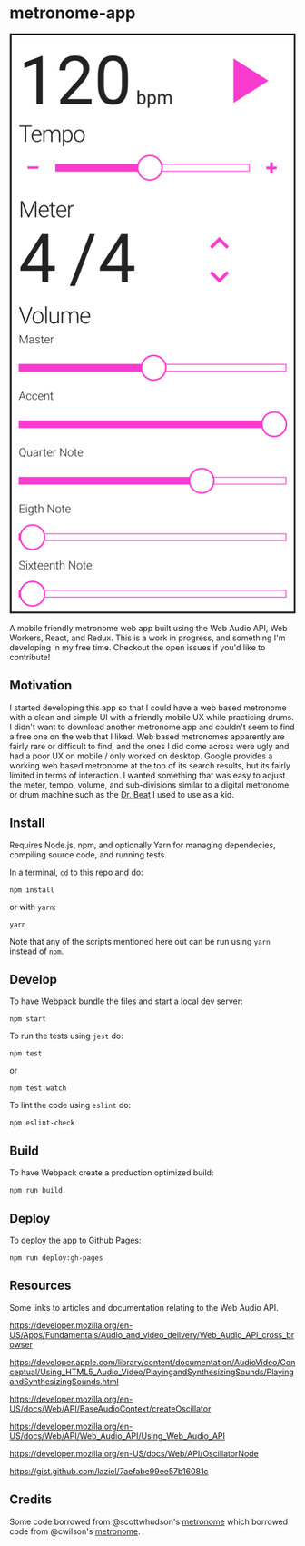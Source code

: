 # metronome-app
![screenshot of metronome app](assets/img/screenshot.png)

A mobile friendly metronome web app built using the Web Audio API, Web Workers, React, and Redux. This is a work in progress, and something I'm developing in my free time. 
Checkout the open issues if you'd like to contribute!

## Motivation
I started developing this app so that I could have a web based metronome with a clean and simple UI with a friendly mobile UX while practicing drums. 
I didn't want to download another metronome app and couldn't seem to find a free one on the web that I liked.
Web based metronomes apparently are fairly rare or difficult to find, and the ones I did come across were ugly and had a poor UX on mobile / only worked on desktop. 
Google provides a working web based metronome at the top of its search results, but its fairly limited in terms of interaction.
I wanted something that was easy to adjust the meter, tempo, volume, and sub-divisions
similar to a digital metronome or drum machine such as the [Dr. Beat](https://www.boss.info/us/products/db-90/) I used to use as a kid.

## Install
Requires Node.js, npm, and optionally Yarn for managing dependecies, compiling source code, and running tests.

In a terminal, `cd` to this repo and do:

```
npm install
```

or with `yarn`:

```
yarn
```
Note that any of the scripts mentioned here out can be run using `yarn` instead of `npm`.

## Develop
To have Webpack bundle the files and start a local dev server:

```
npm start
```

To run the tests using `jest` do:

```
npm test
```

or

```
npm test:watch
```

To lint the code using `eslint` do:

```
npm eslint-check
```

## Build
To have Webpack create a production optimized build:

```
npm run build
```

## Deploy
To deploy the app to Github Pages:

```
npm run deploy:gh-pages
```

## Resources
Some links to articles and documentation relating to the Web Audio API.

https://developer.mozilla.org/en-US/Apps/Fundamentals/Audio_and_video_delivery/Web_Audio_API_cross_browser

https://developer.apple.com/library/content/documentation/AudioVideo/Conceptual/Using_HTML5_Audio_Video/PlayingandSynthesizingSounds/PlayingandSynthesizingSounds.html

https://developer.mozilla.org/en-US/docs/Web/API/BaseAudioContext/createOscillator

https://developer.mozilla.org/en-US/docs/Web/API/Web_Audio_API/Using_Web_Audio_API

https://developer.mozilla.org/en-US/docs/Web/API/OscillatorNode

https://gist.github.com/laziel/7aefabe99ee57b16081c

## Credits
Some code borrowed from @scottwhudson's [metronome](https://github.com/cwilso/metronome) which borrowed code from @cwilson's [metronome](https://github.com/cwilso/metronome).